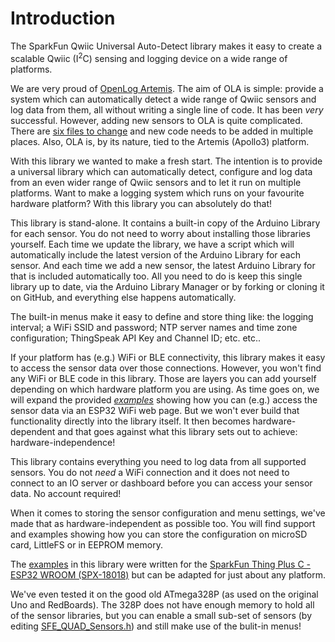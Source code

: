 # Introduction

The SparkFun Qwiic Universal Auto-Detect library makes it easy to create a scalable Qwiic (I<sup>2</sup>C) sensing and logging device on a wide range of platforms.

We are very proud of [OpenLog Artemis](https://www.sparkfun.com/products/19426). The aim of OLA is simple: provide a system which
can automatically detect a wide range of Qwiic sensors and log data from them, all without writing a single line of code. It has been _very_ successful.
However, adding new sensors to OLA is quite complicated. There are [six files to change](https://github.com/sparkfun/OpenLog_Artemis/blob/main/ADDING_SENSORS.md)
and new code needs to be added in multiple places. Also, OLA is, by its nature, tied to the Artemis (Apollo3) platform.

With this library we wanted to make a fresh start. The intention is to provide a universal library which can automatically detect, configure and log data from an
even wider range of Qwiic sensors and to let it run on multiple platforms. Want to make a logging system which runs on your favourite hardware platform?
With this library you can absolutely do that!

This library is stand-alone. It contains a built-in copy of the Arduino Library for each sensor. You do not need to worry about installing those libraries yourself.
Each time we update the library, we have a script which will automatically include the latest version of the Arduino Library for each sensor. And each time we add
a new sensor, the latest Arduino Library for that is included automatically too. All you need to do is keep this single library up to date, via the Arduino Library
Manager or by forking or cloning it on GitHub, and everything else happens automatically.

The built-in menus make it easy to define and store thing like: the logging interval; a WiFi SSID and password; NTP server names and time zone configuration; ThingSpeak API Key and Channel ID; etc. etc..

If your platform has (e.g.) WiFi or BLE connectivity, this library makes it easy to access the sensor data over those connections. However, you won't find
any WiFi or BLE code in this library. Those are layers you can add yourself depending on which hardware platform you are using. As time goes on, we will expand the provided
[_examples_](../examples/) showing how you can (e.g.) access the sensor data via an ESP32 WiFi web page. But we won't ever build that functionality directly into the library itself.
It then becomes hardware-dependent and that goes against what this library sets out to achieve: hardware-independence!

This library contains everything you need to log data from all supported sensors. You do not _need_ a WiFi connection and it does not need to connect to an IO server
or dashboard before you can access your sensor data. No account required!

When it comes to storing the sensor configuration and menu settings, we've made that as hardware-independent as possible too. You will find support and examples
showing how you can store the configuration on microSD card, LittleFS or in EEPROM memory.

The [examples](../examples/) in this library were written for the [SparkFun Thing Plus C - ESP32 WROOM (SPX-18018)](https://www.sparkfun.com/products/18018)
but can be adapted for just about any platform.

We've even tested it on the good old ATmega328P (as used on the original Uno and RedBoards). The 328P does not have enough memory to hold all of the sensor libraries,
but you can enable a small sub-set of sensors (by editing [SFE_QUAD_Sensors.h](../src/SFE_QUAD_Sensors.h)) and still make use of the bulit-in menus!
